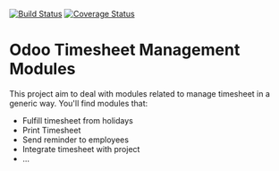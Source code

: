 [![Build Status](https://travis-ci.org/OCA/hr-timesheet.svg?branch=8.0)](https://travis-ci.org/OCA/hr-timesheet)
[![Coverage Status](https://coveralls.io/repos/OCA/hr-timesheet/badge.png?branch=8.0)](https://coveralls.io/r/OCA/hr-timesheet?branch=8.0)

Odoo Timesheet Management Modules
=================================

This project aim to deal with modules related to manage timesheet in a generic 
way. You'll find modules that:

 - Fulfill timesheet from holidays
 - Print Timesheet
 - Send reminder to employees
 - Integrate timesheet with project
 - ...

